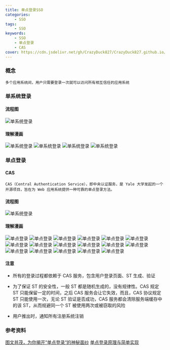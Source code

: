 ```yaml
---
title: 单点登录SSO
categories: 
    - SSO
tags:
    - SSO
keywords: 
    - SSO
    - 单点登录
    - CAS
cover: https://cdn.jsdelivr.net/gh/CrazyDuck827/CrazyDuck827.github.io/icon/up-d764cee306c088e88dc2e9dd3d166e6e761.png
---
```


### 概念

    多个应用系统间，用户只需要登录一次就可以访问所有相互信任的应用系统

### 单系统登录

#### 流程图

![单系统登录](https://cdn.jsdelivr.net/gh/CrazyDuck827/CrazyDuck827.github.io/image/77c39456-2d6e-43c4-ac34-201b9edfa23b.jpg)

#### 理解漫画

![单系统登录](https://cdn.jsdelivr.net/gh/CrazyDuck827/CrazyDuck827.github.io/image/eb01e898-de58-4882-a6d6-7bd58fbae726.jpg)
![单系统登录](https://cdn.jsdelivr.net/gh/CrazyDuck827/CrazyDuck827.github.io/image/6cbf867e-0ca2-462d-a2f4-8d5458023d72.jpg)
![单系统登录](https://cdn.jsdelivr.net/gh/CrazyDuck827/CrazyDuck827.github.io/image/c2058a67-d694-4600-a632-abf37803360a.jpg)
![单系统登录](https://cdn.jsdelivr.net/gh/CrazyDuck827/CrazyDuck827.github.io/image/5b6f1b98-d0d3-448c-bf57-2301568e67a2.jpg)

### 单点登录

#### CAS

    CAS（Central Authentication Service），即中央认证服务，是 Yale 大学发起的一个开源项目，旨在为 Web 应用系统提供一种可靠的单点登录方法。
    
#### 流程图

![单系统登录](https://cdn.jsdelivr.net/gh/CrazyDuck827/CrazyDuck827.github.io/image/ebf178b6-0950-482b-8031-5bb70b4888d5.jpg)

#### 理解漫画

![单点登录](https://cdn.jsdelivr.net/gh/CrazyDuck827/CrazyDuck827.github.io/image/c51d357e-cb38-44b7-ab62-fe1851de7241.jpg)
![单点登录](https://cdn.jsdelivr.net/gh/CrazyDuck827/CrazyDuck827.github.io/image/59097fe8-a985-41cc-9061-9a180afe4e40.jpg)
![单点登录](https://cdn.jsdelivr.net/gh/CrazyDuck827/CrazyDuck827.github.io/image/8acda14c-ce75-44d1-bdfc-15fd2cfdcf02.jpg)
![单点登录](https://cdn.jsdelivr.net/gh/CrazyDuck827/CrazyDuck827.github.io/image/64c6735b-a718-421e-96bf-dd194e2e6ef3.jpg)
![单点登录](https://cdn.jsdelivr.net/gh/CrazyDuck827/CrazyDuck827.github.io/image/6d24b4ec-9aea-4598-8aed-19394dbaa7da.jpg)
![单点登录](https://cdn.jsdelivr.net/gh/CrazyDuck827/CrazyDuck827.github.io/image/69527a5d-63ca-4a6c-b7ec-d18184103f2e.jpg)
![单点登录](https://cdn.jsdelivr.net/gh/CrazyDuck827/CrazyDuck827.github.io/image/d920d4a4-8dfe-425c-b60f-cd956914962e.jpg)
![单点登录](https://cdn.jsdelivr.net/gh/CrazyDuck827/CrazyDuck827.github.io/image/f93b4062-239f-44d5-af0c-c60926f168cd.jpg)
![单点登录](https://cdn.jsdelivr.net/gh/CrazyDuck827/CrazyDuck827.github.io/image/727aed80-e096-42a3-b5bf-e3e808b63caa.jpg)
![单点登录](https://cdn.jsdelivr.net/gh/CrazyDuck827/CrazyDuck827.github.io/image/f15c5fd7-9148-46dc-bedf-5aa76f981ad5.jpg)
![单点登录](https://cdn.jsdelivr.net/gh/CrazyDuck827/CrazyDuck827.github.io/image/27aaf03e-20e2-40c7-b111-f4bda27484cd.jpg)
![单点登录](https://cdn.jsdelivr.net/gh/CrazyDuck827/CrazyDuck827.github.io/image/87dbaf4b-1dca-4468-8b52-b872d118bed5.jpg)
![单点登录](https://cdn.jsdelivr.net/gh/CrazyDuck827/CrazyDuck827.github.io/image/a24727b4-6ac4-4ef0-ad55-9f853591ecd2.jpg)
![单点登录](https://cdn.jsdelivr.net/gh/CrazyDuck827/CrazyDuck827.github.io/image/23a59adc-351c-426f-94b7-0c6b2c73f17e.jpg)
![单点登录](https://cdn.jsdelivr.net/gh/CrazyDuck827/CrazyDuck827.github.io/image/b51ef4e6-4056-467c-818c-15fb2c70e4b7.jpg)
![单点登录](https://cdn.jsdelivr.net/gh/CrazyDuck827/CrazyDuck827.github.io/image/87dbaf4b-1dca-4468-8b52-b872d118bed5.jpg)
![单点登录](https://cdn.jsdelivr.net/gh/CrazyDuck827/CrazyDuck827.github.io/image/b681aad5-9875-467c-96a3-39f9c8da3392.jpg)

#### 注意

- 所有的登录过程都依赖于 CAS 服务，包含用户登录页面、ST 生成、验证

- 为了保证 ST 的安全性，一般 ST 都是随机生成的，没有规律性。CAS 规定 ST 只能保留一定的时间，之后 CAS 服务会让它失效，而且，CAS 协议规定 ST 只能使用一次，无论 ST 验证是否成功，CAS 服务都会清除服务端缓存中的该 ST，从而规避同一个 ST 被使用两次或被窃取的风险

- 用户推出时，通知所有注册系统注销

### 参考资料

[图文并茂，为你揭开“单点登录“的神秘面纱](https://www.zoo.team/article/sso)
[单点登录原理与简单实现](https://www.cnblogs.com/ywlaker/p/6113927.html)
